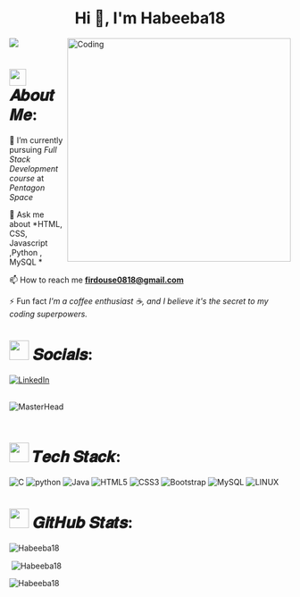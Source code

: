 <h1 align="center">Hi 👋, I'm Habeeba18</h1>
<img align="right" alt="Coding" width="400" src="https://cdn.dribbble.com/users/17707/screenshots/2413754/rrr.gif">

[![](https://visitcount.itsvg.in/api?id=Habeeba18&label=Profile%20Views&color=1&icon=5&pretty=false)](https://visitcount.itsvg.in)
# <img src="https://media.giphy.com/media/hvRJCLFzcasrR4ia7z/giphy.gif" width="30px"> 𝑨𝒃𝒐𝒖𝒕 𝑴𝒆:

🌱 I’m currently pursuing *Full Stack Development course* at *Pentagon Space*

💬 Ask me about *HTML, CSS, Javascript ,Python , MySQL *

📫 How to reach me **firdouse0818@gmail.com**

⚡ Fun fact *I'm a coffee enthusiast ☕, and I believe it's the secret to my coding superpowers.*


# <img src="https://media.giphy.com/media/uwmNTx7NaDbJnXlKbx/giphy.gif" width="35px"> 𝑺𝒐𝒄𝒊𝒂𝒍𝒔:
[![LinkedIn](https://img.shields.io/badge/LinkedIn-%230077B5.svg?logo=linkedin&logoColor=white)](https://www.linkedin.com/in/habeeba-firdouse/)
<br /> <br />

![MasterHead](https://www.themoontechnologies.com/images/banner-bg.gif)
<br /> <br />

# <img src="https://media.giphy.com/media/mAZf4H4Pi0wwlj3ZAw/giphy.gif" width="35px"> 𝑻𝒆𝒄𝒉 𝑺𝒕𝒂𝒄𝒌:
![C](https://img.shields.io/badge/c-%23A8B9CC.svg?style=for-the-badge&logo=c&logoColor=white)
![python](https://img.shields.io/badge/python-%233776AB.svg?style=for-the-badge&logo=python&logoColor=white)
![Java](https://img.shields.io/badge/java-%23ED8B00.svg?style=for-the-badge&logo=java&logoColor=white)
![HTML5](https://img.shields.io/badge/html5-%23E34F26.svg?style=for-the-badge&logo=html5&logoColor=white) 
![CSS3](https://img.shields.io/badge/css3-%231572B6.svg?style=for-the-badge&logo=css3&logoColor=white)
![Bootstrap](https://img.shields.io/badge/bootstrap-%23563D7C.svg?style=for-the-badge&logo=bootstrap&logoColor=white)
![MySQL](https://img.shields.io/badge/mysql-%2300f.svg?style=for-the-badge&logo=mysql&logoColor=white)
![LINUX](https://img.shields.io/badge/Linux-FCC624?style=for-the-badge&logo=linux&logoColor=black)

# <img src="https://media.giphy.com/media/PmdWKodlTy9dKJccrJ/giphy.gif" width="35px"> 𝑮𝒊𝒕𝑯𝒖𝒃 𝑺𝒕𝒂𝒕𝒔:


<p><img align="center" src="https://github-readme-stats.vercel.app/api/top-langs?username=Habeeba18&show_icons=true&locale=en&layout=compact" alt="Habeeba18" /></p>

<p>&nbsp;<img align="center" src="https://github-readme-stats.vercel.app/api?username=Habeeba18&show_icons=true&locale=en" alt="Habeeba18" /></p>

<p><img align="center" src="https://github-readme-streak-stats.herokuapp.com/?user=Habeeba18&" alt="Habeeba18" /></p>
